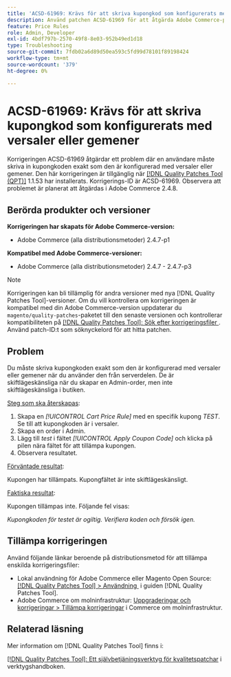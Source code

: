 ```yaml
---
title: 'ACSD-61969: Krävs för att skriva kupongkod som konfigurerats med versaler eller gemener'
description: Använd patchen ACSD-61969 för att åtgärda Adobe Commerce-problemet där en användare måste skriva in kupongkoden exakt som den är konfigurerad med versaler eller gemener.
feature: Price Rules
role: Admin, Developer
exl-id: 4bdf797b-2570-49f8-8e03-952b49ed1d18
type: Troubleshooting
source-git-commit: 7fdb02a6d89d50ea593c5fd99d78101f89198424
workflow-type: tm+mt
source-wordcount: '379'
ht-degree: 0%

---
```


# ACSD-61969: Krävs för att skriva kupongkod som konfigurerats med versaler eller gemener

Korrigeringen ACSD-61969 åtgärdar ett problem där en användare måste skriva in kupongkoden exakt som den är konfigurerad med versaler eller gemener. Den här korrigeringen är tillgänglig när [[!DNL Quality Patches Tool (QPT)]](/help/tools/quality-patches-tool/quality-patches-tool-to-self-serve-quality-patches.md) 1.1.53 har installerats. Korrigerings-ID är ACSD-61969. Observera att problemet är planerat att åtgärdas i Adobe Commerce 2.4.8.

## Berörda produkter och versioner

**Korrigeringen har skapats för Adobe Commerce-version:**

* Adobe Commerce (alla distributionsmetoder) 2.4.7-p1

**Kompatibel med Adobe Commerce-versioner:**

* Adobe Commerce (alla distributionsmetoder) 2.4.7 - 2.4.7-p3

>[!NOTE]
>
>Korrigeringen kan bli tillämplig för andra versioner med nya [!DNL Quality Patches Tool]-versioner. Om du vill kontrollera om korrigeringen är kompatibel med din Adobe Commerce-version uppdaterar du `magento/quality-patches`-paketet till den senaste versionen och kontrollerar kompatibiliteten på [[!DNL Quality Patches Tool]: Sök efter korrigeringsfiler &#x200B;](https://experienceleague.adobe.com/tools/commerce-quality-patches/index.html?lang=sv-SE). Använd patch-ID:t som söknyckelord för att hitta patchen.

## Problem

Du måste skriva kupongkoden exakt som den är konfigurerad med versaler eller gemener när du använder den från serverdelen. De är skiftlägeskänsliga när du skapar en Admin-order, men inte skiftlägeskänsliga i butiken.

<u>Steg som ska återskapas</u>:

1. Skapa en *[!UICONTROL Cart Price Rule]* med en specifik kupong *TEST*. Se till att kupongkoden är i versaler.
1. Skapa en order i Admin.
1. Lägg till *test* i fältet *[!UICONTROL Apply Coupon Code]* och klicka på pilen nära fältet för att tillämpa kupongen.
1. Observera resultatet.

<u>Förväntade resultat</u>:

Kupongen har tillämpats. Kupongfältet är inte skiftlägeskänsligt.

<u>Faktiska resultat</u>:

Kupongen tillämpas inte. Följande fel visas:

*Kupongkoden för testet är ogiltig. Verifiera koden och försök igen.*

## Tillämpa korrigeringen

Använd följande länkar beroende på distributionsmetod för att tillämpa enskilda korrigeringsfiler:

* Lokal användning för Adobe Commerce eller Magento Open Source: [[!DNL Quality Patches Tool] > Användning &#x200B;](/help/tools/quality-patches-tool/usage.md) i guiden [!DNL Quality Patches Tool].
* Adobe Commerce om molninfrastruktur: [Uppgraderingar och korrigeringar > Tillämpa korrigeringar](https://experienceleague.adobe.com/docs/commerce-cloud-service/user-guide/develop/upgrade/apply-patches.html?lang=sv-SE) i Commerce om molninfrastruktur.

## Relaterad läsning

Mer information om [!DNL Quality Patches Tool] finns i:

[[!DNL Quality Patches Tool]: Ett självbetjäningsverktyg för kvalitetspatchar](/help/tools/quality-patches-tool/quality-patches-tool-to-self-serve-quality-patches.md) i verktygshandboken.

